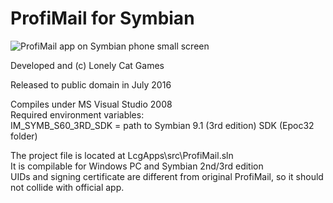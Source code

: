 # ProfiMail for Symbian

![ProfiMail app on Symbian phone small screen](https://www.lonelycatgames.com/wp-content/uploads/profimail/symbian-accounts.jpg)

Developed and (c) Lonely Cat Games

Released to public domain in July 2016

Compiles under MS Visual Studio 2008  
Required environment variables:  
IM_SYMB_S60_3RD_SDK = path to Symbian 9.1 (3rd edition) SDK (Epoc32 folder)

The project file is located at LcgApps\src\ProfiMail.sln  
It is compilable for Windows PC and Symbian 2nd/3rd edition  
UIDs and signing certificate are different from original ProfiMail, so it should not collide with official app.

